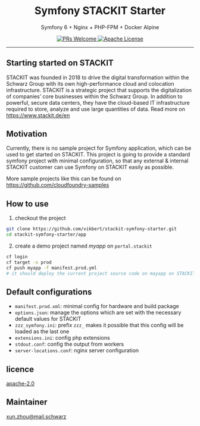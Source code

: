 <div align="center">
    <h1 style="font-weight: bolder; margin-top: 0" class="opacity-75">Symfony STACKIT Starter</h1>
</div>

<div align="center">
  <p>Symfony 6 + Nginx + PHP-FPM + Docker Alpine </p>

  <p>
    <a href="#">
      <img src="https://img.shields.io/badge/PRs-Welcome-brightgreen.svg?style=flat-square" alt="PRs Welcome">
    </a>
    <a href="#">
      <img src="https://img.shields.io/badge/License-Apache-brightgreen.svg?style=flat-square" alt="Apache License">
    </a>
  </p>
</div>

---

## Starting started on STACKIT

STACKIT was founded in 2018 to drive the digital transformation within the Schwarz Group with its own 
high-performance cloud and colocation infrastructure. STACKIT is a strategic project that supports the 
digitalization of companies’ core businesses within the Schwarz Group. In addition to powerful, secure data centers, 
they have the cloud-based IT infrastructure required to store, analyze and use large quantities of data. Read more on <https://www.stackit.de/en>

## Motivation
Currently, there is no sample project for Symfony application, which can be used to get started on STACKIT.
This project is going to provide a standard symfony project with minimal configuration, so that any external & internal 
STACKIT customer can use Symfony on STACKIT easily as possible.

More sample projects like this can be found on <https://github.com/cloudfoundry-samples>

## How to use
1. checkout the project
```bash
git clone https://github.com/vikbert/stackit-symfony-starter.git
cd stackit-symfony-starter/app
```

2. create a demo project named *myapp* on `portal.stackit`
```bash
cf login
cf target -s prod
cf push myapp -f manifest.prod.yml
# it should deploy the current project source code on mayapp on STACKIT.
```

## Default configurations
- `manifest.prod.xml`: minimal config for hardware and build package
- `options.json`: manage the options which are set with the necessary default values for STACKIT
- `zzz_symfony.ini`: prefix `zzz_` makes it possible that this config will be loaded as the last one
- `extensions.ini`: config php extensions
- `stdout.conf`: config the output from workers
- `server-locations.conf`: nginx server configuration

##  licence
[apache-2.0](https://choosealicense.com/licenses/apache-2.0/)

## Maintainer
[xun.zhou@mail.schwarz](https://vikbert.github.io/)

